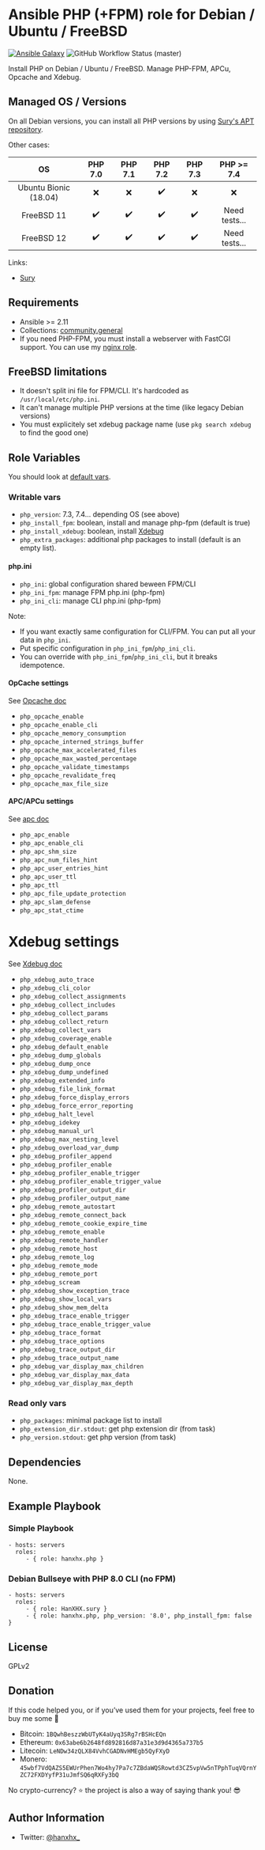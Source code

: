 Ansible PHP (+FPM) role for Debian / Ubuntu / FreeBSD
=====================================================

[![Ansible Galaxy](http://img.shields.io/badge/ansible--galaxy-hanxhx.php-blue.svg)](https://galaxy.ansible.com/hanxhx.php) ![GitHub Workflow Status (master)](https://img.shields.io/github/actions/workflow/status/hanxhx/ansible-php/molecule.yml?branch=master)

Install PHP on Debian / Ubuntu / FreeBSD. Manage PHP-FPM, APCu, Opcache and Xdebug.

Managed OS / Versions
---------------------

On all Debian versions, you can install all PHP versions by using [Sury's APT repository](https://deb.sury.org/).

Other cases:

|         OS            |       PHP 7.0       |        PHP 7.1       |      PHP 7.2         |       PHP 7.3        |     PHP >= 7.4      |
|:---------------------:|:-------------------:|:--------------------:|:--------------------:|:--------------------:|:--------------------:
| Ubuntu Bionic (18.04) | :x:                 | :x:                  | :heavy_check_mark:   | :x:                  | :x:                 |
| FreeBSD 11            | :heavy_check_mark:  | :heavy_check_mark:   | :heavy_check_mark:   | :heavy_check_mark:   | Need tests...       |
| FreeBSD 12            | :heavy_check_mark:  | :heavy_check_mark:   | :heavy_check_mark:   | :heavy_check_mark:   | Need tests...       |

Links:
- [Sury](https://deb.sury.org/)

Requirements
------------

- Ansible >= 2.11
- Collections: [community.general](https://galaxy.ansible.com/community/general)
- If you need PHP-FPM, you must install a webserver with FastCGI support. You can use my [nginx role](https://github.com/HanXHX/ansible-nginx).

FreeBSD limitations
-------------------

- It doesn't split ini file for FPM/CLI. It's hardcoded as `/usr/local/etc/php.ini`.
- It can't manage multiple PHP versions at the time (like legacy Debian versions)
- You must explicitely set xdebug package name (use `pkg search xdebug` to find the good one)

Role Variables
--------------

You should look at [default vars](defaults/main.yml).

### Writable vars

- `php_version`: 7.3, 7.4... depending OS (see above)
- `php_install_fpm`: boolean, install and manage php-fpm (default is true)
- `php_install_xdebug`: boolean, install [Xdebug](http://xdebug.org)
- `php_extra_packages`: additional php packages to install (default is an empty list).

#### php.ini

- `php_ini`: global configuration shared beween FPM/CLI
- `php_ini_fpm`: manage FPM php.ini (php-fpm)
- `php_ini_cli`: manage CLI php.ini (php-fpm)

Note:

- If you want exactly same configuration for CLI/FPM. You can put all your data in `php_ini`.
- Put specific configuration in `php_ini_fpm`/`php_ini_cli`.
- You can override with `php_ini_fpm`/`php_ini_cli`, but it breaks idempotence.

#### OpCache settings

See [Opcache doc](https://secure.php.net/manual/en/opcache.configuration.php)

- `php_opcache_enable`
- `php_opcache_enable_cli`
- `php_opcache_memory_consumption`
- `php_opcache_interned_strings_buffer`
- `php_opcache_max_accelerated_files`
- `php_opcache_max_wasted_percentage`
- `php_opcache_validate_timestamps`
- `php_opcache_revalidate_freq`
- `php_opcache_max_file_size`


#### APC/APCu settings

See [apc doc](https://secure.php.net/manual/en/apc.configuration.php)

- `php_apc_enable`
- `php_apc_enable_cli`
- `php_apc_shm_size`
- `php_apc_num_files_hint`
- `php_apc_user_entries_hint`
- `php_apc_user_ttl`
- `php_apc_ttl`
- `php_apc_file_update_protection`
- `php_apc_slam_defense`
- `php_apc_stat_ctime`

# Xdebug settings

See [Xdebug doc](http://xdebug.org/docs/all_settings)

- `php_xdebug_auto_trace`
- `php_xdebug_cli_color`
- `php_xdebug_collect_assignments`
- `php_xdebug_collect_includes`
- `php_xdebug_collect_params`
- `php_xdebug_collect_return`
- `php_xdebug_collect_vars`
- `php_xdebug_coverage_enable`
- `php_xdebug_default_enable`
- `php_xdebug_dump_globals`
- `php_xdebug_dump_once`
- `php_xdebug_dump_undefined`
- `php_xdebug_extended_info`
- `php_xdebug_file_link_format`
- `php_xdebug_force_display_errors`
- `php_xdebug_force_error_reporting`
- `php_xdebug_halt_level`
- `php_xdebug_idekey`
- `php_xdebug_manual_url`
- `php_xdebug_max_nesting_level`
- `php_xdebug_overload_var_dump`
- `php_xdebug_profiler_append`
- `php_xdebug_profiler_enable`
- `php_xdebug_profiler_enable_trigger`
- `php_xdebug_profiler_enable_trigger_value`
- `php_xdebug_profiler_output_dir`
- `php_xdebug_profiler_output_name`
- `php_xdebug_remote_autostart`
- `php_xdebug_remote_connect_back`
- `php_xdebug_remote_cookie_expire_time`
- `php_xdebug_remote_enable`
- `php_xdebug_remote_handler`
- `php_xdebug_remote_host`
- `php_xdebug_remote_log`
- `php_xdebug_remote_mode`
- `php_xdebug_remote_port`
- `php_xdebug_scream`
- `php_xdebug_show_exception_trace`
- `php_xdebug_show_local_vars`
- `php_xdebug_show_mem_delta`
- `php_xdebug_trace_enable_trigger`
- `php_xdebug_trace_enable_trigger_value`
- `php_xdebug_trace_format`
- `php_xdebug_trace_options`
- `php_xdebug_trace_output_dir`
- `php_xdebug_trace_output_name`
- `php_xdebug_var_display_max_children`
- `php_xdebug_var_display_max_data`
- `php_xdebug_var_display_max_depth`

### Read only vars

- `php_packages`: minimal package list to install
- `php_extension_dir.stdout`: get php extension dir (from task)
- `php_version.stdout`: get php version (from task)

Dependencies
------------

None.

Example Playbook
----------------

### Simple Playbook

    - hosts: servers
      roles:
         - { role: hanxhx.php }

### Debian Bullseye with PHP 8.0 CLI (no FPM)

    - hosts: servers
      roles:
         - { role: HanXHX.sury }
         - { role: hanxhx.php, php_version: '8.0', php_install_fpm: false }

License
-------

GPLv2

Donation
--------

If this code helped you, or if you’ve used them for your projects, feel free to buy me some :beers:

- Bitcoin: `1BQwhBeszzWbUTyK4aUyq3SRg7rBSHcEQn`
- Ethereum: `0x63abe6b2648fd892816d87a31e3d9d4365a737b5`
- Litecoin: `LeNDw34zQLX84VvhCGADNvHMEgb5QyFXyD`
- Monero: `45wbf7VdQAZS5EWUrPhen7Wo4hy7Pa7c7ZBdaWQSRowtd3CZ5vpVw5nTPphTuqVQrnYZC72FXDYyfP31uJmfSQ6qRXFy3bQ`

No crypto-currency? :star: the project is also a way of saying thank you! :sunglasses:

Author Information
------------------

- Twitter: [@hanxhx_](https://twitter.com/hanxhx_)
